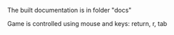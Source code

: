 The built documentation is in folder "docs"

Game is controlled using mouse and keys: return, r, tab

